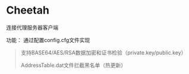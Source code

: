 # Cheetah
连接代理服务器客户端

功能：
    通过配置config.cfg文件实现
> 支持BASE64/AES/RSA数据加密和证书检验（private.key/public.key）
>
> AddressTable.dat文件拦截黑名单（热更新）